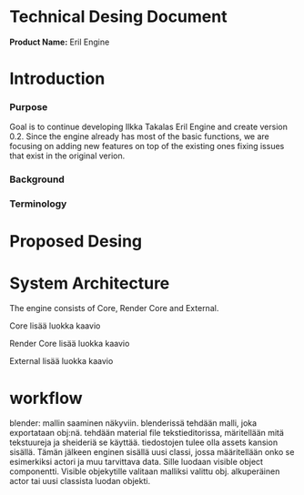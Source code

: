 # Technical Desing Document

**Product Name:** Eril Engine

# Introduction
### Purpose
Goal is to continue developing Ilkka Takalas Eril Engine and create version 0.2. Since the engine already has most of the basic functions, we are focusing on adding new features on top of the existing ones fixing issues that exist in the original verion. 

### Background

### Terminology


# Proposed Desing
# System Architecture
The engine consists of Core, Render Core and External.

Core
lisää luokka kaavio

Render Core
lisää luokka kaavio

External
lisää luokka kaavio

# workflow
blender:
mallin saaminen näkyviin. 
blenderissä tehdään malli, joka exportataan obj:nä. tehdään material file tekstieditorissa, märitellään mitä tekstuureja ja sheideriä se käyttää. 
tiedostojen tulee olla assets kansion sisällä. Tämän jälkeen enginen sisällä uusi classi, jossa määritellään onko se esimerkiksi actori ja muu tarvittava data. Sille luodaan visible object componentti. Visible objekytille valitaan malliksi valittu obj. alkuperäinen actor tai uusi classista luodan objekti.
